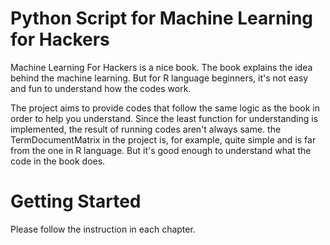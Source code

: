 # Python Script for Machine Learning for Hackers #
Machine Learning For Hackers is a nice book. The book explains the idea behind the machine learning. But for R language beginners, it's not easy and fun to understand how the codes work. 

The project aims to provide codes that follow the same logic as the book in order to help you understand.
Since the least function for understanding is implemented, the result of running codes aren't always same. 
the TermDocumentMatrix in the project is, for example, quite simple and is far from the one in R language.
But it's good enough to understand what the code in the book does.

# Getting Started #
Please follow the instruction in each chapter.
